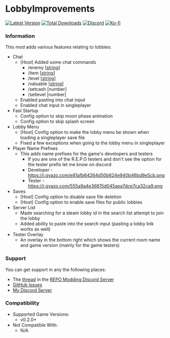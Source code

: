 # LobbyImprovements

[![Latest Version](https://img.shields.io/thunderstore/v/Dev1A3/LobbyImprovements_REPO?style=for-the-badge&logo=thunderstore&logoColor=white)](https://thunderstore.io/c/repo/p/Dev1A3/LobbyImprovements_REPO)
[![Total Downloads](https://img.shields.io/thunderstore/dt/Dev1A3/LobbyImprovements_REPO?style=for-the-badge&logo=thunderstore&logoColor=white)](https://thunderstore.io/c/repo/p/Dev1A3/LobbyImprovements_REPO)
[![Discord](https://img.shields.io/discord/646323142737788928?style=for-the-badge&logo=discord&logoColor=white&label=Discord)](https://discord.gg/CKqVFPRtKp)
[![Ko-fi](https://img.shields.io/badge/Donate-F16061.svg?style=for-the-badge&logo=ko-fi&logoColor=white&label=Ko-fi)](https://ko-fi.com/K3K8SOM8U)

### Information

This mod adds various features relating to lobbies:

- Chat
  - [Host] Added some chat commands
    - /enemy [[string](https://1a3.uk/games/repo/diffs/?tab=3&tabEnemies=1)]
    - /item [[string](https://1a3.uk/games/repo/diffs/?tab=4&tabItems=0)]
    - /level [[string](https://1a3.uk/games/repo/diffs/?tab=2)]
    - /valuable [[string](https://1a3.uk/games/repo/diffs/?tab=4&tabItems=1)]
    - /setcash [number]
    - /setlevel [number]
  - Enabled pasting into chat input
  - Enabled chat input in singleplayer
- Fast Startup
  - Config option to skip moon phase animation
  - Config option to skip splash screen
- Lobby Menu
  - [Host] Config option to make the lobby menu be shown when loading a singleplayer save file
  - Fixed a few exceptions when going to the lobby menu in singleplayer
- Player Name Prefixes
  - This adds name prefixes for the game's developers and testers
    - If you are one of the R.E.P.O testers and don't see the option for the tester prefix let me know on discord
    - Developer - https://i.gyazo.com/e81a1b64264d50b624e940b46bd9e5cb.png
    - Tester - https://i.gyazo.com/555a9a4e36615d045aea7dce7ca32ca9.png
- Saves
  - [Host] Config option to disable save file deletion
  - [Host] Config option to enable save files for public lobbies
- Server List
  - Made searching for a steam lobby id in the search list attempt to join the lobby
  - Added ability to paste into the search input (pasting a lobby link works as well)
- Tester Overlay
  - An overlay in the bottom right which shows the current room name and game version (mainly for the game testers)

### Support

You can get support in any the following places:

- The [thread](https://discord.com/channels/1344557689979670578/1391111846823465082) in the [REPO Modding Discord Server](https://discord.gg/repomodding)
- [GitHub Issues](https://github.com/1A3Dev/REPO-LobbyImprovements/issues)
- [My Discord Server](https://discord.gg/CKqVFPRtKp)

### Compatibility

- Supported Game Versions:
  - v0.2.0+
- Not Compatible With:
  - N/A
